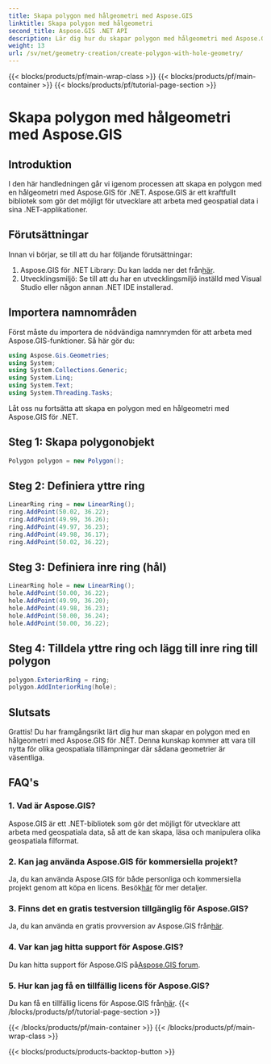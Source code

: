 ```yaml
---
title: Skapa polygon med hålgeometri med Aspose.GIS
linktitle: Skapa polygon med hålgeometri
second_title: Aspose.GIS .NET API
description: Lär dig hur du skapar polygon med hålgeometri med Aspose.GIS för .NET. Steg-för-steg handledning med kodexempel.
weight: 13
url: /sv/net/geometry-creation/create-polygon-with-hole-geometry/
---
```


{{< blocks/products/pf/main-wrap-class >}}
{{< blocks/products/pf/main-container >}}
{{< blocks/products/pf/tutorial-page-section >}}

# Skapa polygon med hålgeometri med Aspose.GIS

## Introduktion
I den här handledningen går vi igenom processen att skapa en polygon med en hålgeometri med Aspose.GIS för .NET. Aspose.GIS är ett kraftfullt bibliotek som gör det möjligt för utvecklare att arbeta med geospatial data i sina .NET-applikationer. 
## Förutsättningar
Innan vi börjar, se till att du har följande förutsättningar:
1. Aspose.GIS för .NET Library: Du kan ladda ner det från[här](https://releases.aspose.com/gis/net/).
2. Utvecklingsmiljö: Se till att du har en utvecklingsmiljö inställd med Visual Studio eller någon annan .NET IDE installerad.
## Importera namnområden
Först måste du importera de nödvändiga namnrymden för att arbeta med Aspose.GIS-funktioner. Så här gör du:

```csharp
using Aspose.Gis.Geometries;
using System;
using System.Collections.Generic;
using System.Linq;
using System.Text;
using System.Threading.Tasks;
```

Låt oss nu fortsätta att skapa en polygon med en hålgeometri med Aspose.GIS för .NET.
## Steg 1: Skapa polygonobjekt
```csharp
Polygon polygon = new Polygon();
```
## Steg 2: Definiera yttre ring
```csharp
LinearRing ring = new LinearRing();
ring.AddPoint(50.02, 36.22);
ring.AddPoint(49.99, 36.26);
ring.AddPoint(49.97, 36.23);
ring.AddPoint(49.98, 36.17);
ring.AddPoint(50.02, 36.22);
```
## Steg 3: Definiera inre ring (hål)
```csharp
LinearRing hole = new LinearRing();
hole.AddPoint(50.00, 36.22);
hole.AddPoint(49.99, 36.20);
hole.AddPoint(49.98, 36.23);
hole.AddPoint(50.00, 36.24);
hole.AddPoint(50.00, 36.22);
```
## Steg 4: Tilldela yttre ring och lägg till inre ring till polygon
```csharp
polygon.ExteriorRing = ring;
polygon.AddInteriorRing(hole);
```
## Slutsats
Grattis! Du har framgångsrikt lärt dig hur man skapar en polygon med en hålgeometri med Aspose.GIS för .NET. Denna kunskap kommer att vara till nytta för olika geospatiala tillämpningar där sådana geometrier är väsentliga.
## FAQ's
### 1. Vad är Aspose.GIS?
Aspose.GIS är ett .NET-bibliotek som gör det möjligt för utvecklare att arbeta med geospatiala data, så att de kan skapa, läsa och manipulera olika geospatiala filformat.
### 2. Kan jag använda Aspose.GIS för kommersiella projekt?
 Ja, du kan använda Aspose.GIS för både personliga och kommersiella projekt genom att köpa en licens. Besök[här](https://purchase.aspose.com/buy) för mer detaljer.
### 3. Finns det en gratis testversion tillgänglig för Aspose.GIS?
 Ja, du kan använda en gratis provversion av Aspose.GIS från[här](https://releases.aspose.com/).
### 4. Var kan jag hitta support för Aspose.GIS?
 Du kan hitta support för Aspose.GIS på[Aspose.GIS forum](https://forum.aspose.com/c/gis/33).
### 5. Hur kan jag få en tillfällig licens för Aspose.GIS?
 Du kan få en tillfällig licens för Aspose.GIS från[här](https://purchase.aspose.com/temporary-license/).
{{< /blocks/products/pf/tutorial-page-section >}}

{{< /blocks/products/pf/main-container >}}
{{< /blocks/products/pf/main-wrap-class >}}

{{< blocks/products/products-backtop-button >}}
